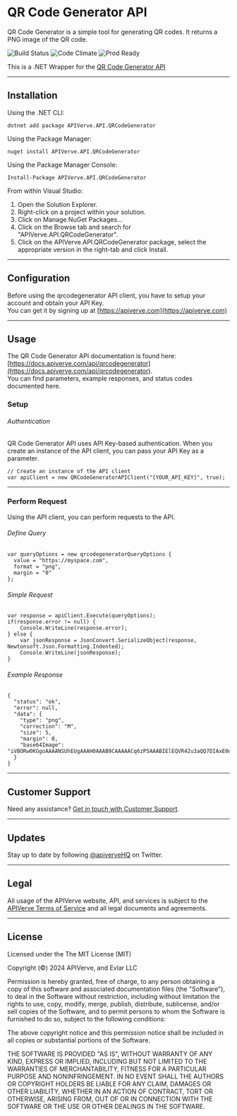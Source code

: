QR Code Generator API
============

QR Code Generator is a simple tool for generating QR codes. It returns a PNG image of the QR code.

![Build Status](https://img.shields.io/badge/build-passing-green)
![Code Climate](https://img.shields.io/badge/maintainability-B-purple)
![Prod Ready](https://img.shields.io/badge/production-ready-blue)

This is a .NET Wrapper for the [QR Code Generator API](https://apiverve.com/marketplace/api/qrcodegenerator)

---

## Installation

Using the .NET CLI:
```
dotnet add package APIVerve.API.QRCodeGenerator
```

Using the Package Manager:
```
nuget install APIVerve.API.QRCodeGenerator
```

Using the Package Manager Console:
```
Install-Package APIVerve.API.QRCodeGenerator
```

From within Visual Studio:

1. Open the Solution Explorer.
2. Right-click on a project within your solution.
3. Click on Manage NuGet Packages...
4. Click on the Browse tab and search for "APIVerve.API.QRCodeGenerator".
5. Click on the APIVerve.API.QRCodeGenerator package, select the appropriate version in the right-tab and click Install.


---

## Configuration

Before using the qrcodegenerator API client, you have to setup your account and obtain your API Key.  
You can get it by signing up at [https://apiverve.com](https://apiverve.com)

---

## Usage

The QR Code Generator API documentation is found here: [https://docs.apiverve.com/api/qrcodegenerator](https://docs.apiverve.com/api/qrcodegenerator).  
You can find parameters, example responses, and status codes documented here.

### Setup

###### Authentication
QR Code Generator API uses API Key-based authentication. When you create an instance of the API client, you can pass your API Key as a parameter.

```
// Create an instance of the API client
var apiClient = new QRCodeGeneratorAPIClient("[YOUR_API_KEY]", true);
```

---


### Perform Request
Using the API client, you can perform requests to the API.

###### Define Query

```
var queryOptions = new qrcodegeneratorQueryOptions {
  value = "https://myspace.com",
  format = "png",
  margin = "0"
};
```

###### Simple Request

```
var response = apiClient.Execute(queryOptions);
if(response.error != null) {
	Console.WriteLine(response.error);
} else {
    var jsonResponse = JsonConvert.SerializeObject(response, Newtonsoft.Json.Formatting.Indented);
    Console.WriteLine(jsonResponse);
}
```

###### Example Response

```
{
  "status": "ok",
  "error": null,
  "data": {
    "type": "png",
    "correction": "M",
    "size": 5,
    "margin": 0,
    "base64Image": "iVBORw0KGgoAAAANSUhEUgAAAH0AAAB9CAAAAACq6zP5AAABIElEQVR42u3aQQ7DIAxE0dz/0nQdJMyMSTfMZ9WKkkelJNiG59m38W5Tx/STqeO8od+qj1Vb9tZIPXYehh6s11dQ73RhgujoB3r92kRH/6++NNHRS11dxoWvn0cX6BfqQq7R/PRRJoV+lz7EVo9QM5h5GHqm7geKjRy5vh56nK4GgNYU5F70dF3NgtVqobLwo2fq6t6HGmT6+yvo8brwHPgJ9WaC6Jm6WnYREhU/8UYP1YVKspBQC5sn63+Mnqn7e7rLEdb00ZN1P2S0NjvWyTh6nO7XqK364ubGR8/UjzfNjt+Y6KG6evZADS2tCaIn69Y5K/9JapTJ0dGN0wVqHICO3jtT2nwto6Pv13dht1itFqKjOytzM8n56EQr+i36D9bq7I+6Id+AAAAAAElFTkSuQmCC"
  }
}
```

---

## Customer Support

Need any assistance? [Get in touch with Customer Support](https://apiverve.com/contact).

---

## Updates
Stay up to date by following [@apiverveHQ](https://twitter.com/apiverveHQ) on Twitter.

---

## Legal

All usage of the APIVerve website, API, and services is subject to the [APIVerve Terms of Service](https://apiverve.com/terms) and all legal documents and agreements.

---

## License
Licensed under the The MIT License (MIT)

Copyright (&copy;) 2024 APIVerve, and Evlar LLC

Permission is hereby granted, free of charge, to any person obtaining a copy of this software and associated documentation files (the "Software"), to deal in the Software without restriction, including without limitation the rights to use, copy, modify, merge, publish, distribute, sublicense, and/or sell copies of the Software, and to permit persons to whom the Software is furnished to do so, subject to the following conditions:

The above copyright notice and this permission notice shall be included in all copies or substantial portions of the Software.

THE SOFTWARE IS PROVIDED "AS IS", WITHOUT WARRANTY OF ANY KIND, EXPRESS OR IMPLIED, INCLUDING BUT NOT LIMITED TO THE WARRANTIES OF MERCHANTABILITY, FITNESS FOR A PARTICULAR PURPOSE AND NONINFRINGEMENT. IN NO EVENT SHALL THE AUTHORS OR COPYRIGHT HOLDERS BE LIABLE FOR ANY CLAIM, DAMAGES OR OTHER LIABILITY, WHETHER IN AN ACTION OF CONTRACT, TORT OR OTHERWISE, ARISING FROM, OUT OF OR IN CONNECTION WITH THE SOFTWARE OR THE USE OR OTHER DEALINGS IN THE SOFTWARE.
